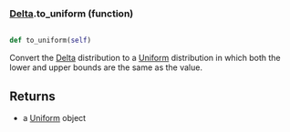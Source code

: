 ### [Delta](Delta.md).to_uniform (function)


```py

def to_uniform(self)

```



Convert the [Delta](Delta.md) distribution to a [Uniform](Uniform.md) distribution in which
both the lower and upper bounds are the same as the value.

Returns
----------
* a [Uniform](Uniform.md) object

